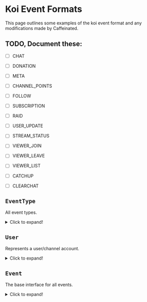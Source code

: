 # Koi Event Formats
  
This page outlines some examples of the koi event format and any modifications made by Caffeinated.  
  
  
## TODO, Document these:  
 - [ ] CHAT  
 - [ ] DONATION  
 - [ ] META  
 - [ ] CHANNEL_POINTS  
 - [ ] FOLLOW  
 - [ ] SUBSCRIPTION  
 - [ ] RAID  
 - [ ] USER_UPDATE  
 - [ ] STREAM_STATUS  
 - [ ] VIEWER_JOIN  
 - [ ] VIEWER_LEAVE  
 - [ ] VIEWER_LIST  
 - [ ] CATCHUP  
 - [ ] CLEARCHAT  
  
  
## `EventType`
All event types.  
<details>
  <summary>Click to expand!</summary>
  
  ```js
  enum KoiEventType {
    CHAT,
    DONATION,
    META,
    CHANNEL_POINTS,
    FOLLOW,
    SUBSCRIPTION,
    RAID,
    USER_UPDATE,
    STREAM_STATUS,
    VIEWER_JOIN,
    VIEWER_LEAVE,
    VIEWER_LIST,
    CATCHUP,
    CLEARCHAT
  }
  ```
</details>

## `User`
Represents a user/channel account.  
<details>
  <summary>Click to expand!</summary>
  
  ```js
  interface KoiUser {
    id: string, // The user id.
    UPID: string, // Unique platform id, this allows for unique identification of users incase any platform use the same ID system.
    username: string, // The user's username, on Twitch this is the login name. Always lowercase.
    displayname: string, // The user displayname, this is the preferred casing of the username. On Twitch this can also be a localized version instead: https://blog.twitch.tv/en/2016/08/22/localized-display-names-e00ee8d3250a/
    platform: UserPlatform,
    image_link: string, // The user/channel profile image.
    color: string, // The user's preferred chat color. This is a hex color (#ffffff)

    link: string, // A link that will take you to the channel OR profile page of a user.

    roles: KoiUserRoles[],
    badges: string[], // This is an array of image links.

    channel_id: string, // The channel id, not present for viewers. This is sometimes the same as the user id, platform dependent.
    bio: string, // The channel bio, not present for viewers.
    followers_count: number, // Not present for viewers.
    subscriber_count: number // Not present for viewers.
  }

  enum KoiUserPlatform {
    CAFFEINE,
    TWITCH,
    TROVO,
    GLIMESH,
    BRIME,
    CASTERLABS_SYSTEM // Used by test events.
  }

  enum KoiUserRoles {
    BROADCASTER,
    SUBSCRIBER,
    FOLLOWER,
    MODERATOR,
    STAFF
  }
  ```
</details>

## `Event`
The base interface for all events.  
<details>
  <summary>Click to expand!</summary>
  
  ```js
  interface KoiEvent {
    isTest: boolean, // Added by Caffeinated.

    streamer: KoiUser, // Tied to the signed in account, always present.

    event_type: KoiEventType,
    event_abilities: KoiEventAbilities
  }
  
  interface KoiEventAbilities {
    upvotable: boolean, // Let's you know if an event can be updated, refer to koi.upvote for more information.
    deletable: boolean  // Let's you know if an event can be deleted, refer to koi.deleteMessage for more information.
  }
  ```
</details>
